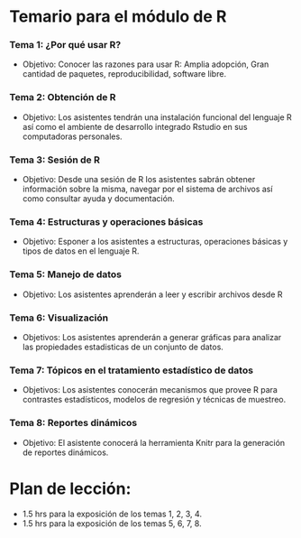 # Temario para el módulo de R

### Tema 1: ¿Por qué usar R?
* Objetivo: Conocer las razones para usar R: Amplia adopción, Gran cantidad de paquetes, reproducibilidad, software libre.

### Tema 2:  Obtención de R 
* Objetivo: Los asistentes tendrán una instalación funcional del lenguaje R así como el ambiente de desarrollo integrado Rstudio en sus computadoras personales.

### Tema 3: Sesión de R 
* Objetivo: Desde una sesión de R los asistentes sabrán obtener información sobre la misma, navegar por el sistema de archivos así como consultar ayuda y documentación.

### Tema 4: Estructuras y operaciones básicas
* Objetivo: Esponer a los asistentes a estructuras, operaciones básicas y tipos de datos en el lenguaje R.

### Tema 5: Manejo de datos
* Objetivo: Los asistentes aprenderán a leer y escribir archivos desde R

### Tema 6: Visualización
* Objetivos: Los asistentes aprenderán a generar gráficas para analizar las propiedades estadisticas de un conjunto de datos.

### Tema 7: Tópicos en el tratamiento estadístico de datos
* Objetivos: Los asistentes conocerán mecanismos que provee R para contrastes estadísticos, modelos de regresión y técnicas de muestreo.

### Tema 8: Reportes dinámicos
* Objetivo: El asistente conocerá la herramienta Knitr para la generación de reportes dinámicos.

# Plan de lección:
* 1.5 hrs para la exposición de los temas 1, 2, 3, 4.
* 1.5 hrs para la exposición de los temas 5, 6, 7, 8.

